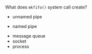 What does `mkfifo()` system call create?

* unnamed pipe
+ named pipe
* message queue
* socket
* process
